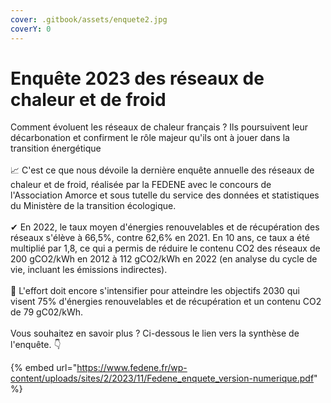 ```yaml
---
cover: .gitbook/assets/enquete2.jpg
coverY: 0
---
```


# Enquête 2023 des réseaux de chaleur et de froid

Comment évoluent les réseaux de chaleur français ? Ils poursuivent leur décarbonation et confirment le rôle majeur qu'ils ont à jouer dans la transition énergétique\
\
📈 C'est ce que nous dévoile la dernière enquête annuelle des réseaux de chaleur et de froid, réalisée par la FEDENE avec le concours de l'Association Amorce et sous tutelle du service des données et statistiques du Ministère de la transition écologique.\
\
✔ En 2022, le taux moyen d'énergies renouvelables et de récupération des réseaux s'élève à 66,5%, contre 62,6% en 2021. En 10 ans, ce taux a été multiplié par 1,8, ce qui a permis de réduire le contenu CO2 des réseaux de 200 gCO2/kWh en 2012 à 112 gCO2/kWh en 2022 (en analyse du cycle de vie, incluant les émissions indirectes).\
\
🎯 L'effort doit encore s'intensifier pour atteindre les objectifs 2030 qui visent 75% d'énergies renouvelables et de récupération et un contenu CO2 de 79 gC02/kWh.\
\
Vous souhaitez en savoir plus ? Ci-dessous le lien vers la synthèse de l'enquête. 👇

{% embed url="https://www.fedene.fr/wp-content/uploads/sites/2/2023/11/Fedene_enquete_version-numerique.pdf" %}
